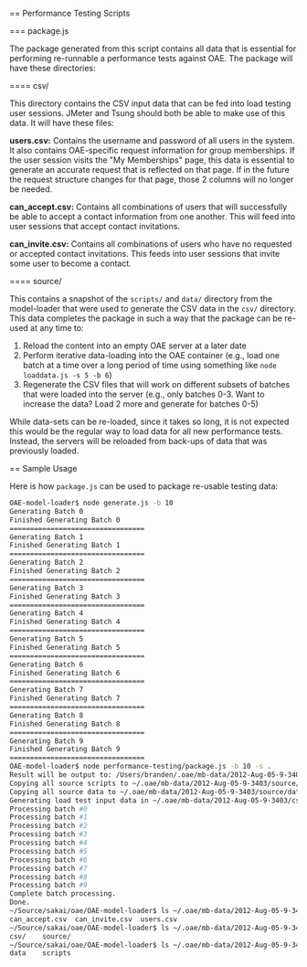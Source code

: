 == Performance Testing Scripts

=== package.js

The package generated from this script contains all data that is essential for performing re-runnable a performance tests against OAE. The package will have these directories:

==== csv/

This directory contains the CSV input data that can be fed into load testing user sessions. JMeter and Tsung should both be able to make use of this data. It will have these files:

**users.csv:** Contains the username and password of all users in the system. It also contains OAE-specific request information for group memberships. If the user session visits the "My Memberships" page, this data is essential to generate an accurate request that is reflected on that page. If in the future the request structure changes for that page, those 2 columns will no longer be needed.

**can_accept.csv:** Contains all combinations of users that will successfully be able to accept a contact information from one another. This will feed into user sessions that accept contact invitations.

**can_invite.csv:** Contains all combinations of users who have no requested or accepted contact invitations. This feeds into user sessions that invite some user to become a contact.

==== source/

This contains a snapshot of the `scripts/` and `data/` directory from the model-loader that were used to generate the CSV data in the `csv/` directory. This data completes the package in such a way that the package can be re-used at any time to:

1. Reload the content into an empty OAE server at a later date
2. Perform iterative data-loading into the OAE container (e.g., load one batch at a time over a long period of time using something like `node loaddata.js -s 5 -b 6`)
3. Regenerate the CSV files that will work on different subsets of batches that were loaded into the server (e.g., only batches 0-3. Want to increase the data? Load 2 more and generate for batches 0-5)

While data-sets can be re-loaded, since it takes so long, it is not expected this would be the regular way to load data for all new performance tests. Instead, the servers will be reloaded from back-ups of data that was previously loaded.

== Sample Usage

Here is how `package.js` can be used to package re-usable testing data:

```bash
OAE-model-loader$ node generate.js -b 10
Generating Batch 0
Finished Generating Batch 0
=================================
Generating Batch 1
Finished Generating Batch 1
=================================
Generating Batch 2
Finished Generating Batch 2
=================================
Generating Batch 3
Finished Generating Batch 3
=================================
Generating Batch 4
Finished Generating Batch 4
=================================
Generating Batch 5
Finished Generating Batch 5
=================================
Generating Batch 6
Finished Generating Batch 6
=================================
Generating Batch 7
Finished Generating Batch 7
=================================
Generating Batch 8
Finished Generating Batch 8
=================================
Generating Batch 9
Finished Generating Batch 9
=================================
OAE-model-loader$ node performance-testing/package.js -b 10 -s .
Result will be output to: /Users/branden/.oae/mb-data/2012-Aug-05-9-3403
Copying all source scripts to ~/.oae/mb-data/2012-Aug-05-9-3403/source/scripts
Copying all source data to ~/.oae/mb-data/2012-Aug-05-9-3403/source/data
Generating load test input data in ~/.oae/mb-data/2012-Aug-05-9-3403/csv
Processing batch #0
Processing batch #1
Processing batch #2
Processing batch #3
Processing batch #4
Processing batch #5
Processing batch #6
Processing batch #7
Processing batch #8
Processing batch #9
Complete batch processing.
Done.
~/Source/sakai/oae/OAE-model-loader$ ls ~/.oae/mb-data/2012-Aug-05-9-3403/csv
can_accept.csv	can_invite.csv	users.csv
~/Source/sakai/oae/OAE-model-loader$ ls ~/.oae/mb-data/2012-Aug-05-9-3403/
csv/    source/ 
~/Source/sakai/oae/OAE-model-loader$ ls ~/.oae/mb-data/2012-Aug-05-9-3403/source/
data	scripts
```